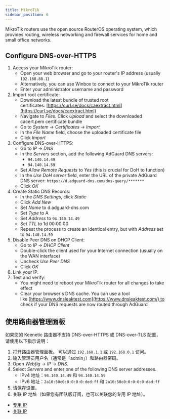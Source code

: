 ```yaml
---
title: MikroTik
sidebar_position: 6
---
```


MikroTik routers use the open source RouterOS operating system, which provides routing, wireless networking and firewall services for home and small office networks.

## Configure DNS-over-HTTPS

1. Access your MikroTik router:
   - Open your web browser and go to your router's IP address (usually `192.168.88.1`)
   - Alternatively, you can use Winbox to connect to your MikroTik router
   - Enter your administrator username and password
2. Import root certificate:
   - Download the latest bundle of trusted root certificates: [https://curl.se/docs/caextract.html](https://curl.se/docs/caextract.html)
   - Navigate to _Files_. Click _Upload_ and select the downloaded cacert.pem certificate bundle
   - Go to _System_ → _Certificates_ → _Import_
   - In the _File Name_ field, choose the uploaded certificate file
   - Click _Import_
3. Configure DNS-over-HTTPS:
   - Go to _IP_ → _DNS_
   - In the _Servers_ section, add the following AdGuard DNS servers:
     - `94.140.14.49`
     - `94.140.14.59`
   - Set _Allow Remote Requests_ to _Yes_ (this is crucial for DoH to function)
   - In the _Use DoH server_ field, enter the URL of the private AdGuard DNS server: `https://d.adguard-dns.com/dns-query/*******`
   - Click _OK_
4. Create Static DNS Records:
   - In the _DNS Settings_, click _Static_
   - Click _Add New_
   - Set _Name_ to d.adguard-dns.com
   - Set _Type_ to A
   - Set _Address_ to `94.140.14.49`
   - Set _TTL_ to 1d 00:00:00
   - Repeat the process to create an identical entry, but with _Address_ set to `94.140.14.59`
5. Disable Peer DNS on DHCP Client:
   - Go to _IP_ → _DHCP Client_
   - Double-click the client used for your Internet connection (usually on the WAN interface)
   - Uncheck _Use Peer DNS_
   - Click _OK_
6. Link your IP.
7. Test and verify:
   - You might need to reboot your MikroTik router for all changes to take effect
   - Clear your browser's DNS cache. You can use a tool like [https://www.dnsleaktest.com](https://www.dnsleaktest.com/) to check if your DNS requests are now routed through AdGuard

## 使用路由器管理面板

如果您的 Keenetic 路由器不支持 DNS-over-HTTPS 或 DNS-over-TLS 配置，请使用以下指示说明：

1. 打开路由器管理面板。 可以通过 `192.168.1.1` 或 `192.168.0.1` 访问。
2. 输入管理员用户名（通常是「admin」）和路由器密码。
3. Open _Webfig_ → _IP_ → _DNS_.
4. Select _Servers_ and enter one of the following DNS server addresses.
   - IPv4 地址：`94.140.14.49` 和 `94.140.14.59`
   - IPv6 地址：`2a10:50c0:0:0:0:0:ded:ff` 和 `2a10:50c0:0:0:0:0:dad:ff`
5. 请保存设置。
6. 关联 IP 地址（如果您有团队版订阅，也可以关联您的专用 IP 地址）。

- [专用 IP](/private-dns/connect-devices/other-options/dedicated-ip.md)
- [关联 IP](/private-dns/connect-devices/other-options/linked-ip.md)
